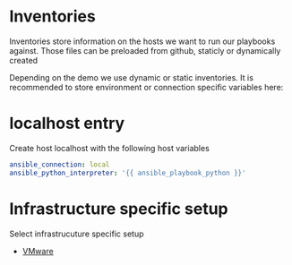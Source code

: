 
# Inventories
Inventories store information on the hosts we want to run our playbooks against.
Those files can be preloaded from github, staticly or dynamically created

Depending on the demo we use dynamic or static inventories.
It is recommended to store environment or connection specific variables here:

<!-- Need to be done before project setup ? -->

# localhost entry

Create host localhost with the following host variables

```yaml
ansible_connection: local
ansible_python_interpreter: '{{ ansible_playbook_python }}'
```

# Infrastructure specific setup

Select infrastrucuture specific setup

- [VMware](04-inventories-vmware.md)

